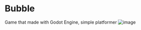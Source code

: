 # Bubble
Game that made with Godot Engine, simple platformer 
![image](https://github.com/javamaks/Bubble/assets/63841611/463468ca-586c-48f0-9ed3-a2597380313b)

